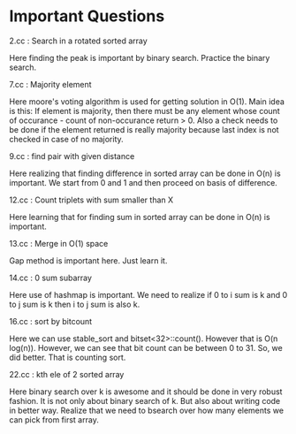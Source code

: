 # Important Questions

2.cc : Search in a rotated sorted array

Here finding the peak is important by binary search. Practice the binary search.

7.cc : Majority element

Here moore's voting algorithm is used for getting solution in O(1). Main idea
is this: If element is majority, then there must be any element whose count
of occurance - count of non-occurance return > 0. Also a check needs to be done
if the element returned is really majority because last index is not checked in
case of no majority.

9.cc : find pair with given distance

Here realizing that finding difference in sorted array can be done in O(n)
is important. We start from 0 and 1 and then proceed on basis of difference.

12.cc : Count triplets with sum smaller than X

Here learning that for finding sum in sorted array can be done in O(n) is
important.

13.cc : Merge in O(1) space

Gap method is important here. Just learn it.

14.cc : 0 sum subarray

Here use of hashmap is important. We need to realize if 0 to i sum is k
and 0 to j sum is k then i to j sum is also k.

16.cc : sort by bitcount

Here we can use stable\_sort and bitset<32>::count(). However that is
O(n log(n)). However, we can see that bit count can be between 0 to 31.
So, we did better. That is counting sort.

22.cc : kth ele of 2 sorted array

Here binary search over k is awesome and it should be done in very robust
fashion. It is not only about binary search of k. But also about writing
code in better way. Realize that we need to bsearch over how many elements
we can pick from first array.
